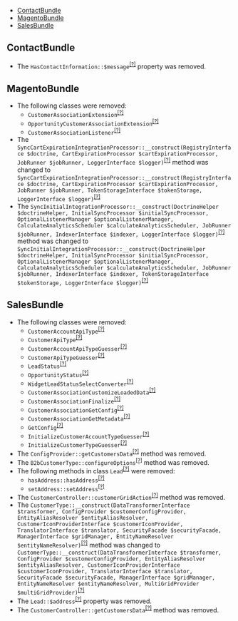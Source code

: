 - [ContactBundle](#contactbundle)
- [MagentoBundle](#magentobundle)
- [SalesBundle](#salesbundle)

ContactBundle
-------------
* The `HasContactInformation::$message`<sup>[[?]](https://github.com/oroinc/crm/tree/2.1/src/Oro/Bundle/ContactBundle/Validator/Constraints/HasContactInformation.php#L10 "Oro\Bundle\ContactBundle\Validator\Constraints\HasContactInformation::$message")</sup> property was removed.

MagentoBundle
-------------
* The following classes were removed:
   - `CustomerAssociationExtension`<sup>[[?]](https://github.com/oroinc/crm/tree/2.1/src/Oro/Bundle/MagentoBundle/Form/Extension/CustomerAssociationExtension.php#L18 "Oro\Bundle\MagentoBundle\Form\Extension\CustomerAssociationExtension")</sup>
   - `OpportunityCustomerAssociationExtension`<sup>[[?]](https://github.com/oroinc/crm/tree/2.1/src/Oro/Bundle/MagentoBundle/Form/Extension/OpportunityCustomerAssociationExtension.php#L18 "Oro\Bundle\MagentoBundle\Form\Extension\OpportunityCustomerAssociationExtension")</sup>
   - `CustomerAssociationListener`<sup>[[?]](https://github.com/oroinc/crm/tree/2.1/src/Oro/Bundle/MagentoBundle/EventListener/Customer/CustomerAssociationListener.php#L12 "Oro\Bundle\MagentoBundle\EventListener\Customer\CustomerAssociationListener")</sup>
* The `SyncCartExpirationIntegrationProcessor::__construct(RegistryInterface $doctrine, CartExpirationProcessor $cartExpirationProcessor, JobRunner $jobRunner, LoggerInterface $logger)`<sup>[[?]](https://github.com/oroinc/crm/tree/2.1/src/Oro/Bundle/MagentoBundle/Async/SyncCartExpirationIntegrationProcessor.php#L46 "Oro\Bundle\MagentoBundle\Async\SyncCartExpirationIntegrationProcessor")</sup> method was changed to `SyncCartExpirationIntegrationProcessor::__construct(RegistryInterface $doctrine, CartExpirationProcessor $cartExpirationProcessor, JobRunner $jobRunner, TokenStorageInterface $tokenStorage, LoggerInterface $logger)`<sup>[[?]](https://github.com/oroinc/crm/tree/2.2/src/Oro/Bundle/MagentoBundle/Async/SyncCartExpirationIntegrationProcessor.php#L51 "Oro\Bundle\MagentoBundle\Async\SyncCartExpirationIntegrationProcessor")</sup>
* The `SyncInitialIntegrationProcessor::__construct(DoctrineHelper $doctrineHelper, InitialSyncProcessor $initialSyncProcessor, OptionalListenerManager $optionalListenerManager, CalculateAnalyticsScheduler $calculateAnalyticsScheduler, JobRunner $jobRunner, IndexerInterface $indexer, LoggerInterface $logger)`<sup>[[?]](https://github.com/oroinc/crm/tree/2.1/src/Oro/Bundle/MagentoBundle/Async/SyncInitialIntegrationProcessor.php#L72 "Oro\Bundle\MagentoBundle\Async\SyncInitialIntegrationProcessor")</sup> method was changed to `SyncInitialIntegrationProcessor::__construct(DoctrineHelper $doctrineHelper, InitialSyncProcessor $initialSyncProcessor, OptionalListenerManager $optionalListenerManager, CalculateAnalyticsScheduler $calculateAnalyticsScheduler, JobRunner $jobRunner, IndexerInterface $indexer, TokenStorageInterface $tokenStorage, LoggerInterface $logger)`<sup>[[?]](https://github.com/oroinc/crm/tree/2.2/src/Oro/Bundle/MagentoBundle/Async/SyncInitialIntegrationProcessor.php#L76 "Oro\Bundle\MagentoBundle\Async\SyncInitialIntegrationProcessor")</sup>

SalesBundle
-----------
* The following classes were removed:
   - `CustomerAccountApiType`<sup>[[?]](https://github.com/oroinc/crm/tree/2.1/src/Oro/Bundle/SalesBundle/Form/Type/CustomerAccountApiType.php#L13 "Oro\Bundle\SalesBundle\Form\Type\CustomerAccountApiType")</sup>
   - `CustomerApiType`<sup>[[?]](https://github.com/oroinc/crm/tree/2.1/src/Oro/Bundle/SalesBundle/Form/Type/CustomerApiType.php#L12 "Oro\Bundle\SalesBundle\Form\Type\CustomerApiType")</sup>
   - `CustomerAccountApiTypeGuesser`<sup>[[?]](https://github.com/oroinc/crm/tree/2.1/src/Oro/Bundle/SalesBundle/Form/Guesser/CustomerAccountApiTypeGuesser.php#L10 "Oro\Bundle\SalesBundle\Form\Guesser\CustomerAccountApiTypeGuesser")</sup>
   - `CustomerApiTypeGuesser`<sup>[[?]](https://github.com/oroinc/crm/tree/2.1/src/Oro/Bundle/SalesBundle/Form/Guesser/CustomerApiTypeGuesser.php#L12 "Oro\Bundle\SalesBundle\Form\Guesser\CustomerApiTypeGuesser")</sup>
   - `LeadStatus`<sup>[[?]](https://github.com/oroinc/crm/tree/2.1/src/Oro/Bundle/SalesBundle/Entity/LeadStatus.php#L22 "Oro\Bundle\SalesBundle\Entity\LeadStatus")</sup>
   - `OpportunityStatus`<sup>[[?]](https://github.com/oroinc/crm/tree/2.1/src/Oro/Bundle/SalesBundle/Entity/OpportunityStatus.php#L22 "Oro\Bundle\SalesBundle\Entity\OpportunityStatus")</sup>
   - `WidgetLeadStatusSelectConverter`<sup>[[?]](https://github.com/oroinc/crm/tree/2.1/src/Oro/Bundle/SalesBundle/Dashboard/Converters/WidgetLeadStatusSelectConverter.php#L8 "Oro\Bundle\SalesBundle\Dashboard\Converters\WidgetLeadStatusSelectConverter")</sup>
   - `CustomerAssociationCustomizeLoadedData`<sup>[[?]](https://github.com/oroinc/crm/tree/2.1/src/Oro/Bundle/SalesBundle/Api/Processor/CustomerAssociationCustomizeLoadedData.php#L13 "Oro\Bundle\SalesBundle\Api\Processor\CustomerAssociationCustomizeLoadedData")</sup>
   - `CustomerAssociationFinalize`<sup>[[?]](https://github.com/oroinc/crm/tree/2.1/src/Oro/Bundle/SalesBundle/Api/Processor/CustomerAssociationFinalize.php#L10 "Oro\Bundle\SalesBundle\Api\Processor\CustomerAssociationFinalize")</sup>
   - `CustomerAssociationGetConfig`<sup>[[?]](https://github.com/oroinc/crm/tree/2.1/src/Oro/Bundle/SalesBundle/Api/Processor/CustomerAssociationGetConfig.php#L11 "Oro\Bundle\SalesBundle\Api\Processor\CustomerAssociationGetConfig")</sup>
   - `CustomerAssociationGetMetadata`<sup>[[?]](https://github.com/oroinc/crm/tree/2.1/src/Oro/Bundle/SalesBundle/Api/Processor/CustomerAssociationGetMetadata.php#L11 "Oro\Bundle\SalesBundle\Api\Processor\CustomerAssociationGetMetadata")</sup>
   - `GetConfig`<sup>[[?]](https://github.com/oroinc/crm/tree/2.1/src/Oro/Bundle/SalesBundle/Api/Processor/GetConfig.php#L8 "Oro\Bundle\SalesBundle\Api\Processor\GetConfig")</sup>
   - `InitializeCustomerAccountTypeGuesser`<sup>[[?]](https://github.com/oroinc/crm/tree/2.1/src/Oro/Bundle/SalesBundle/Api/Processor/InitializeCustomerAccountTypeGuesser.php#L12 "Oro\Bundle\SalesBundle\Api\Processor\InitializeCustomerAccountTypeGuesser")</sup>
   - `InitializeCustomerTypeGuesser`<sup>[[?]](https://github.com/oroinc/crm/tree/2.1/src/Oro/Bundle/SalesBundle/Api/Processor/InitializeCustomerTypeGuesser.php#L14 "Oro\Bundle\SalesBundle\Api\Processor\InitializeCustomerTypeGuesser")</sup>
* The `ConfigProvider::getCustomersData`<sup>[[?]](https://github.com/oroinc/crm/tree/2.1/src/Oro/Bundle/SalesBundle/Provider/Customer/ConfigProvider.php#L56 "Oro\Bundle\SalesBundle\Provider\Customer\ConfigProvider::getCustomersData")</sup> method was removed.
* The `B2bCustomerType::configureOptions`<sup>[[?]](https://github.com/oroinc/crm/tree/2.1/src/Oro/Bundle/SalesBundle/Form/Type/B2bCustomerType.php#L101 "Oro\Bundle\SalesBundle\Form\Type\B2bCustomerType::configureOptions")</sup> method was removed.
* The following methods in class `Lead`<sup>[[?]](https://github.com/oroinc/crm/tree/2.1/src/Oro/Bundle/SalesBundle/Entity/Lead.php#L860 "Oro\Bundle\SalesBundle\Entity\Lead")</sup> were removed:
   - `hasAddress::hasAddress`<sup>[[?]](https://github.com/oroinc/crm/tree/2.1/src/Oro/Bundle/SalesBundle/Entity/Lead.php#L860 "Oro\Bundle\SalesBundle\Entity\Lead::hasAddress")</sup>
   - `setAddress::setAddress`<sup>[[?]](https://github.com/oroinc/crm/tree/2.1/src/Oro/Bundle/SalesBundle/Entity/Lead.php#L871 "Oro\Bundle\SalesBundle\Entity\Lead::setAddress")</sup>
* The `CustomerController::customerGridAction`<sup>[[?]](https://github.com/oroinc/crm/tree/2.1/src/Oro/Bundle/SalesBundle/Controller/CustomerController.php#L55 "Oro\Bundle\SalesBundle\Controller\CustomerController::customerGridAction")</sup> method was removed.
* The `CustomerType::__construct(DataTransformerInterface $transformer, ConfigProvider $customerConfigProvider, EntityAliasResolver $entityAliasResolver, CustomerIconProviderInterface $customerIconProvider, TranslatorInterface $translator, SecurityFacade $securityFacade, ManagerInterface $gridManager, EntityNameResolver $entityNameResolver)`<sup>[[?]](https://github.com/oroinc/crm/tree/2.1/src/Oro/Bundle/SalesBundle/Form/Type/CustomerType.php#L64 "Oro\Bundle\SalesBundle\Form\Type\CustomerType")</sup> method was changed to `CustomerType::__construct(DataTransformerInterface $transformer, ConfigProvider $customerConfigProvider, EntityAliasResolver $entityAliasResolver, CustomerIconProviderInterface $customerIconProvider, TranslatorInterface $translator, SecurityFacade $securityFacade, ManagerInterface $gridManager, EntityNameResolver $entityNameResolver, MultiGridProvider $multiGridProvider)`<sup>[[?]](https://github.com/oroinc/crm/tree/2.2/src/Oro/Bundle/SalesBundle/Form/Type/CustomerType.php#L66 "Oro\Bundle\SalesBundle\Form\Type\CustomerType")</sup>
* The `Lead::$address`<sup>[[?]](https://github.com/oroinc/crm/tree/2.1/src/Oro/Bundle/SalesBundle/Entity/Lead.php#L334 "Oro\Bundle\SalesBundle\Entity\Lead::$address")</sup> property was removed.
* The `CustomerController::getCustomersData`<sup>[[?]](https://github.com/oroinc/crm/tree/2.1/src/Oro/Bundle/SalesBundle/Controller/CustomerController.php#L88 "Oro\Bundle\SalesBundle\Controller\CustomerController::getCustomersData")</sup> method was removed.


